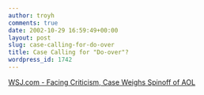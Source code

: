 ```yaml
---
author: troyh
comments: true
date: 2002-10-29 16:59:49+00:00
layout: post
slug: case-calling-for-do-over
title: Case Calling for "Do-over"?
wordpress_id: 1742
---
```


[WSJ.com - Facing Criticism, Case Weighs Spinoff of AOL](http://online.wsj.com/article/0,,SB1035851406998853231,00.html?mod=home_whats_news_us)
